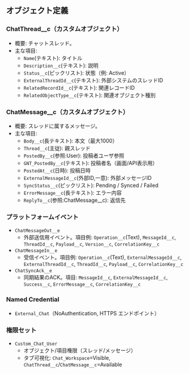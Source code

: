 ## オブジェクト定義

### ChatThread__c（カスタムオブジェクト）
- 概要: チャットスレッド。
- 主な項目:
  - `Name`(テキスト): タイトル
  - `Description__c`(テキスト): 説明
  - `Status__c`(ピックリスト): 状態（例: Active）
  - `ExternalThreadId__c`(テキスト): 外部システムのスレッドID
  - `RelatedRecordId__c`(テキスト): 関連レコードID
  - `RelatedObjectType__c`(テキスト): 関連オブジェクト種別

### ChatMessage__c（カスタムオブジェクト）
- 概要: スレッドに属するメッセージ。
- 主な項目:
  - `Body__c`(長テキスト): 本文（最大1000）
  - `Thread__c`(主従): 親スレッド
  - `PostedBy__c`(参照:User): 投稿者ユーザ参照
  - `GNT_PostedBy__c`(テキスト): 投稿者名（画面/API表示用）
  - `PostedAt__c`(日時): 投稿日時
  - `ExternalMessageId__c`(外部ID,一意): 外部メッセージID
  - `SyncStatus__c`(ピックリスト): Pending / Synced / Failed
  - `ErrorMessage__c`(長テキスト): エラー内容
  - `ReplyTo__c`(参照:ChatMessage__c): 返信先

### プラットフォームイベント
- `ChatMessageOut__e`
  - 外部送信用イベント。項目例: `Operation__c`(Text), `MessageId__c`, `ThreadId__c`, `Payload__c`, `Version__c`, `CorrelationKey__c`
- `ChatMessageIn__e`
  - 受信イベント。項目例: `Operation__c`(Text), `ExternalMessageId__c`, `ExternalThreadId__c`, `ThreadId__c`, `Payload__c`, `CorrelationKey__c`
- `ChatSyncAck__e`
  - 同期結果のACK。項目: `MessageId__c`, `ExternalMessageId__c`, `Success__c`, `ErrorMessage__c`, `CorrelationKey__c`

### Named Credential
- `External_Chat`（NoAuthentication, HTTPS エンドポイント）

### 権限セット
- `Custom_Chat_User`
  - オブジェクト/項目権限（スレッド/メッセージ）
  - タブ可視化: `Chat_Workspace`=Visible, `ChatThread__c`/`ChatMessage__c`=Available
